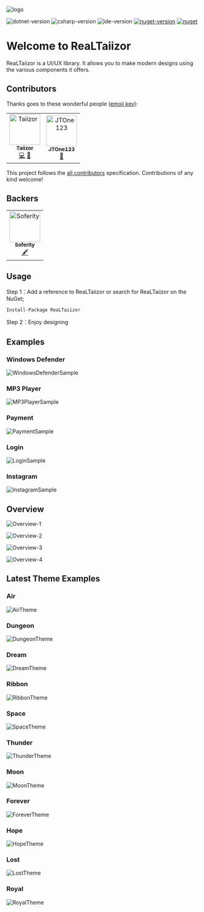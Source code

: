 ![logo](https://www.photo.herominyum.com/resimler/2020/05/18/O23O.png)

![dotnet-version](https://img.shields.io/badge/.net-%3E%3D4.0-blue.svg)
![csharp-version](https://img.shields.io/badge/C%23-8.0-blue.svg)
![ide-version](https://img.shields.io/badge/IDE-vs2019-blue.svg)
[![nuget-version](https://img.shields.io/nuget/v/ReaLTaiizor.svg)](https://www.nuget.org/packages/ReaLTaiizor)
[![nuget](https://img.shields.io/nuget/dt/ReaLTaiizor)](https://www.nuget.org/packages/ReaLTaiizor)

# Welcome to ReaLTaiizor
ReaLTaiizor is a UI/UX library. It allows you to make modern designs using the various components it offers.

## Contributors

Thanks goes to these wonderful people ([emoji key](https://allcontributors.org/docs/en/emoji-key)):

<table>
  <tr>
    <td align="center">
		<a href="https://github.com/Taiizor">
			<img src="https://avatars3.githubusercontent.com/u/41683699?s=460&v=4" width="80px;" alt="Taiizor"/>
			<br/>
			<sub>
				<b>Taiizor</b>
			</sub>
		</a>
		<br/>
		<a href="https://github.com/Taiizor/ReaLTaiizor/commits?author=Taiizor" title="Code">💻</a>
		<a href="https://www.taiizor.com" title="Ideas & Planning, Feedback">🤔</a>
	</td>
    <td align="center">
		<a href="https://github.com/JTOne123">
			<img src="https://avatars2.githubusercontent.com/u/3457140?s=460&v=4" width="80px;" alt="JTOne123"/>
			<br/>
			<sub>
				<b>JTOne123</b>
			</sub>
		</a>
		<br/>
		<a href="https://github.com/Taiizor/ReaLTaiizor/commits?author=JTOne123" title="Reviewed Pull Requests">👀</a>
	</td>
  </tr>
</table>

This project follows the [all contributors](https://github.com/all-contributors/all-contributors) specification. Contributions of any kind welcome!

## Backers

<table>
  <tr>
    <td align="center">
		<a href="https://github.com/Soferity">
			<img src="https://avatars3.githubusercontent.com/u/63516515?s=200&v=4" width="80px;" alt="Soferity"/>
			<br/>
			<sub>
				<b>Soferity</b>
			</sub>
		</a>
		<br/>
		<a href="https://github.com/Soferity" target="_blank" title="Content">🖋</a>
	</td>
  </tr>
</table>

## Usage

Step 1：Add a reference to ReaLTaiizor or search for ReaLTaiizor on the NuGet;

```Install-Package ReaLTaiizor```

Step 2：Enjoy designing

## Examples

### Windows Defender

![WindowsDefenderSample](https://www.photo.herominyum.com/resimler/2020/07/26/1gv2.png)

### MP3 Player

![MP3PlayerSample](https://www.photo.herominyum.com/resimler/2020/07/26/1LqV.png)

### Payment

![PaymentSample](https://www.photo.herominyum.com/resimler/2020/07/26/1155.png)

### Login

![LoginSample](https://www.photo.herominyum.com/resimler/2020/07/26/12dS.png)

### Instagram

![InstagramSample](https://www.photo.herominyum.com/resimler/2020/07/28/182n.png)

## Overview

![Overview-1](https://www.photo.herominyum.com/resimler/2020/05/25/dhHS.png)

![Overview-2](https://www.photo.herominyum.com/resimler/2020/05/20/OAgj.png)

![Overview-3](https://www.photo.herominyum.com/resimler/2020/05/20/OERe.png)

![Overview-4](https://www.photo.herominyum.com/resimler/2020/05/20/OLU5.png)

## Latest Theme Examples

### Air

![AirTheme](https://www.photo.herominyum.com/resimler/2020/05/20/OaZy.png)

### Dungeon

![DungeonTheme](https://www.photo.herominyum.com/resimler/2020/05/20/OqyV.png)

### Dream

![DreamTheme](https://www.photo.herominyum.com/resimler/2020/05/20/Ot33.png)

### Ribbon

![RibbonTheme](https://www.photo.herominyum.com/resimler/2020/05/20/O4sN.png)

### Space

![SpaceTheme](https://www.photo.herominyum.com/resimler/2020/05/20/O7EW.png)

### Thunder

![ThunderTheme](https://www.photo.herominyum.com/resimler/2020/05/25/dMLF.png)

### Moon

![MoonTheme](https://www.photo.herominyum.com/resimler/2020/05/20/O6k1.png)

### Forever

![ForeverTheme](https://www.photo.herominyum.com/resimler/2020/05/21/OveM.png)

### Hope

![HopeTheme](https://www.photo.herominyum.com/resimler/2020/05/17/OXg9.png)

### Lost

![LostTheme](https://www.photo.herominyum.com/resimler/2020/05/17/OZ6c.png)

### Royal

![RoyalTheme](https://www.photo.herominyum.com/resimler/2020/05/18/OlZC.png)